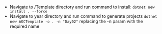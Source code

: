 - Navigate to /Template directory and run command to install: `dotnet new install . --force`
- Navigate to year directory and run command to generate projects `dotnet new AOCTemplate -o . -n "Day02"` replacing the -n param with the required name